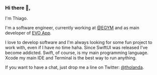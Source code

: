### Hi there 👋,

I'm Thiago.

I'm a software engineer, currently working at [@EGYM](https://github.com/egymgmbh) and as main developer of [EVO App](https://github.com/evolution-app).

I love to develop software and I'm always looking for some fun project to work with, even if I have no time haha. Since SwiftUI was released I've become addicted. Swift, of course, is my main programming language. Xcode my main IDE and Terminal is the best way to run anything.

If you want to have a chat, just drop me a line on Twitter: [@tholanda](https://twitter.com/tholanda).

<!--
**unnamedd/unnamedd** is a ✨ _special_ ✨ repository because its `README.md` (this file) appears on your GitHub profile.

Here are some ideas to get you started:

- 🔭 I’m currently working on ...
- 🌱 I’m currently learning ...
- 👯 I’m looking to collaborate on ...
- 🤔 I’m looking for help with ...
- 💬 Ask me about ...
- 📫 How to reach me: ...
- 😄 Pronouns: ...
- ⚡ Fun fact: ...
-->
